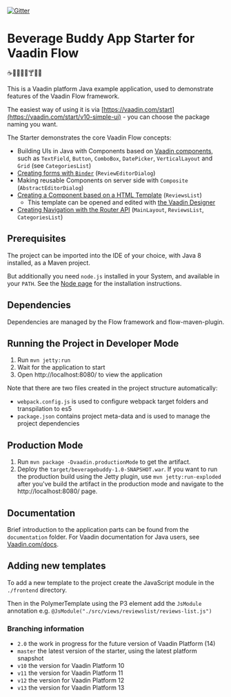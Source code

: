 [![Gitter](https://badges.gitter.im/Join%20Chat.svg)](https://gitter.im/vaadin-flow/Lobby#?utm_source=badge&utm_medium=badge&utm_campaign=pr-badge)

# Beverage Buddy App Starter for Vaadin Flow
:coffee::tea::sake::baby_bottle::beer::cocktail::tropical_drink::wine_glass:

This is a Vaadin platform Java example application, used to demonstrate features of the Vaadin Flow framework.

The easiest way of using it is via [https://vaadin.com/start](https://vaadin.com/start/v10-simple-ui) - you can choose the package naming you want.

The Starter demonstrates the core Vaadin Flow concepts:
* Building UIs in Java with Components based on [Vaadin components](https://vaadin.com/components/browse), such as `TextField`, `Button`, `ComboBox`, `DatePicker`, `VerticalLayout` and `Grid` (see `CategoriesList`)
* [Creating forms with `Binder`](https://github.com/vaadin/free-starter-flow/blob/master/documentation/using-binder-in-review-editor-dialog.asciidoc) (`ReviewEditorDialog`)
* Making reusable Components on server side with `Composite` (`AbstractEditorDialog`)
* [Creating a Component based on a HTML Template](https://github.com/vaadin/free-starter-flow/blob/master/documentation/polymer-template-based-view.asciidoc) (`ReviewsList`)
  * This template can be opened and edited with [the Vaadin Designer](https://vaadin.com/designer)
* [Creating Navigation with the Router API](https://github.com/vaadin/free-starter-flow/blob/master/documentation/using-annotation-based-router-api.asciidoc) (`MainLayout`, `ReviewsList`, `CategoriesList`)

## Prerequisites

The project can be imported into the IDE of your choice, with Java 8 installed, as a Maven project.

But additionally you need `node.js` installed in your System, and available in your `PATH`.
See the [Node page](https://nodejs.org/en/) for the installation instructions.

## Dependencies

Dependencies are managed by the Flow framework and flow-maven-plugin.

## Running the Project in Developer Mode

1. Run `mvn jetty:run`
2. Wait for the application to start
3. Open http://localhost:8080/ to view the application

Note that there are two files created in the project structure automatically:

* `webpack.config.js` is used to configure webpack target folders and transpilation to es5
* `package.json` contains project meta-data and is used to manage the project dependencies

## Production Mode

1. Run `mvn package -Dvaadin.productionMode` to get the artifact.
2. Deploy the `target/beveragebuddy-1.0-SNAPSHOT.war`.
If you want to run the production build using the Jetty plugin, use `mvn jetty:run-exploded` after you've build the artifact in the production mode
and navigate to the http://localhost:8080/ page.

## Documentation

Brief introduction to the application parts can be found from the `documentation` folder. For Vaadin documentation for Java users, see [Vaadin.com/docs](https://vaadin.com/docs/v10/flow/Overview.html).

## Adding new templates

To add a new template to the project create the JavaScript module in the `./frontend` directory.

Then in the PolymerTemplate using the P3 element add the `JsModule` annotation e.g. `@JsModule("./src/views/reviewslist/reviews-list.js")`

### Branching information
* `2.0` the work in progress for the future version of Vaadin Platform (14)
* `master` the latest version of the starter, using the latest platform snapshot
* `v10` the version for Vaadin Platform 10
* `v11` the version for Vaadin Platform 11
* `v12` the version for Vaadin Platform 12
* `v13` the version for Vaadin Platform 13

